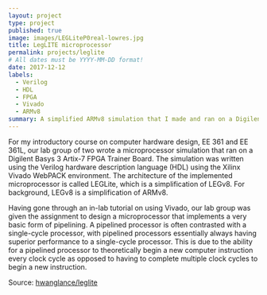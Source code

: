 ```yaml
---
layout: project
type: project
published: true
image: images/LEGLiteP0real-lowres.jpg
title: LegLITE microprocessor
permalink: projects/leglite
# All dates must be YYYY-MM-DD format!
date: 2017-12-12
labels:
  - Verilog
  - HDL
  - FPGA
  - Vivado
  - ARMv8
summary: A simplified ARMv8 simulation that I made and ran on a Digilent Basys 3 Artix-7 FPGA Trainer Board for my course EE 361/361L.
---
```


For my introductory course on computer hardware design, EE 361 and EE 361L, our lab group of two wrote a microprocessor simulation that ran on a Digilent Basys 3 Artix-7 FPGA Trainer Board.  The simulation was written using the Verilog hardware description language (HDL) using the Xilinx Vivado WebPACK environment.  The architecture of the implemented microprocessor is called LEGLite, which is a simplification of LEGv8.  For background, LEGv8 is a simplification of ARMv8. 

Having gone through an in-lab tutorial on using Vivado, our lab group was given the assignment to design a microprocessor that implements a very basic form of pipelining.  A pipelined processor is often contrasted with a single-cycle processor, with pipelined processors essentially always having superior performance to a single-cycle processor.  This is due to the ability for a pipelined processor to theoretically begin a new computer instruction every clock cycle as opposed to having to complete multiple clock cycles to begin a new instruction.

Source: <a href="https://github.com/hwanglance/leglite"><i class="large github icon "></i>hwanglance/leglite</a>

